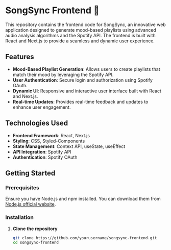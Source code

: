 # SongSync Frontend 🎵

This repository contains the frontend code for SongSync, an innovative web application designed to generate mood-based playlists using advanced audio analysis algorithms and the Spotify API. The frontend is built with React and Next.js to provide a seamless and dynamic user experience.

## Features

- **Mood-Based Playlist Generation**: Allows users to create playlists that match their mood by leveraging the Spotify API.
- **User Authentication**: Secure login and authorization using Spotify OAuth.
- **Dynamic UI**: Responsive and interactive user interface built with React and Next.js.
- **Real-time Updates**: Provides real-time feedback and updates to enhance user engagement.

## Technologies Used

- **Frontend Framework**: React, Next.js
- **Styling**: CSS, Styled-Components
- **State Management**: Context API, useState, useEffect
- **API Integration**: Spotify API
- **Authentication**: Spotify OAuth

## Getting Started

### Prerequisites

Ensure you have Node.js and npm installed. You can download them from [Node.js official website](https://nodejs.org/).

### Installation

1. **Clone the repository**

   ```bash
   git clone https://github.com/yourusername/songsync-frontend.git
   cd songsync-frontend